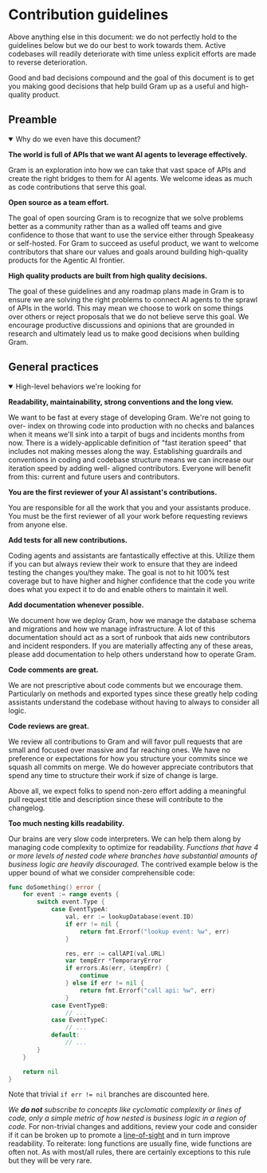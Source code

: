 # Contribution guidelines

Above anything else in this document: we do not perfectly hold to the guidelines
below but we do our best to work towards them. Active codebases will readily
deteriorate with time unless explicit efforts are made to reverse deterioration.

Good and bad decisions compound and the goal of this document is to get you
making good decisions that help build Gram up as a useful and high-quality
product.

## Preamble

<details open>
<summary>Why do we even have this document?</summary>

**The world is full of APIs that we want AI agents to leverage effectively.**

Gram is an exploration into how we can take that vast space of APIs and create
the right bridges to them for AI agents. We welcome ideas as much as code
contributions that serve this goal.

**Open source as a team effort.**

The goal of open sourcing Gram is to recognize that we solve problems better
as a community rather than as a walled off teams and give confidence to those
that want to use the service either through Speakeasy or self-hosted. For Gram
to succeed as useful product, we want to welcome contributors that share our
values and goals around building high-quality products for the Agentic AI
frontier.

**High quality products are built from high quality decisions.**

The goal of these guidelines and any roadmap plans made in Gram is to ensure we
are solving the right problems to connect AI agents to the sprawl of APIs in the
world. This may mean we choose to work on some things over others or reject
proposals that we do not believe serve this goal. We encourage productive
discussions and opinions that are grounded in research and ultimately lead us
to make good decisions when building Gram.

</details>

## General practices

<details open>
<summary>High-level behaviors we're looking for</summary>

**Readability, maintainability, strong conventions and the long view.**

We want to be fast at every stage of developing Gram. We're not going to over-
index on throwing code into production with no checks and balances when it means
we'll sink into a tarpit of bugs and incidents months from now. There is a
widely-applicable definition of "fast iteration speed" that includes not making
messes along the way. Establishing guardrails and conventions in coding and
codebase structure means we can increase our iteration speed by adding well-
aligned contributors. Everyone will benefit from this: current and future
users and contributors.

**You are the first reviewer of your AI assistant's contributions.**

You are responsible for all the work that you and your assistants produce. You
must be the first reviewer of all your work before requesting reviews from
anyone else.

**Add tests for all new contributions.**

Coding agents and assistants are fantastically effective at this. Utilize them
if you can but always review their work to ensure that they are indeed testing
the changes you/they make. The goal is not to hit 100% test coverage but to have
higher and higher confidence that the code you write does what you expect it to
do and enable others to maintain it well.

**Add documentation whenever possible.**

We document how we deploy Gram, how we manage the database schema and migrations
and how we manage infrastructure. A lot of this documentation should act as a
sort of runbook that aids new contributors and incident responders. If you are
materially affecting any of these areas, please add documentation to help others
understand how to operate Gram.

**Code comments are great.**

We are not prescriptive about code comments but we encourage them. Particularly
on methods and exported types since these greatly help coding assistants
understand the codebase without having to always to consider all logic.

**Code reviews are great.**

We review all contributions to Gram and will favor pull requests that are small
and focused over massive and far reaching ones. We have no preference or
expectations for how you structure your commits since we squash all commits on
merge. We do however appreciate contributors that spend any time to structure
their work if size of change is large.

Above all, we expect folks to spend non-zero effort adding a meaningful pull
request title and description since these will contribute to the changelog.

**Too much nesting kills readability.**

Our brains are very slow code interpreters. We can help them along by managing
code complexity to optimize for readability. _Functions that have 4 or more
levels of nested code where branches have substantial amounts of business
logic are heavily discouraged._ The contrived example below is the upper bound
of what we consider comprehensible code:

```go
func doSomething() error {
	for event := range events {
		switch event.Type {
			case EventTypeA:
				val, err := lookupDatabase(event.ID)
				if err != nil {
					return fmt.Errorf("lookup event: %w", err)
				}

				res, err := callAPI(val.URL)
				var tempErr *TemporaryError
				if errors.As(err, &tempErr) {
					continue
				} else if err != nil {
					return fmt.Errorf("call api: %w", err)
				}
			case EventTypeB:
				// ...
			case EventTypeC:
				// ...
			default:
				// ...
		}
	}

	return nil
}
```

Note that trivial `if err != nil` branches are discounted here.

_We **do not** subscribe to concepts like cyclomatic complexity or lines of
code, only a simple metric of how nested is business logic in a region of code._
For non-trivial changes and additions, review your code and consider if it can
be broken up to promote a [line-of-sight][los] and in turn improve readability.
To reiterate: long functions are usually fine, wide functions are often not.
As with most/all rules, there are certainly exceptions to this rule but they
will be very rare.

[los]: https://medium.com/@matryer/line-of-sight-in-code-186dd7cdea88

</details>
